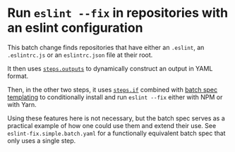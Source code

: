 # Run `eslint --fix` in repositories with an eslint configuration

This batch change finds repositories that have either an `.eslint`, an
`.eslintrc.js` or an `eslintrc.json` file at their root.

It then uses
[`steps.outputs`](https://docs.sourcegraph.com/batch_changes/references/batch_spec_yaml_reference#steps-outputs)
to dynamically construct an output in YAML format.

Then, in the other two steps, it uses
[`steps.if`](https://docs.sourcegraph.com/batch_changes/references/batch_spec_yaml_reference#steps-if)
combined with [batch spec
templating](https://docs.sourcegraph.com/batch_changes/references/batch_spec_templating)
to conditionally install and run `eslint --fix` either with NPM or with Yarn.

Using these features here is not necessary, but the batch spec serves as a
practical example of how one could use them and extend their use. See
`eslint-fix.simple.batch.yaml` for a functionally equivalent batch spec that only
uses a single step.

